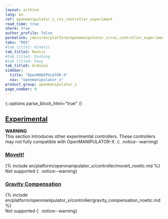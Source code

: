 ```yaml
---
layout: archive
lang: en
ref: openmanipulator_x_ros_controller_experiment
read_time: true
share: true
author_profile: false
permalink: /docs/en/platform/openmanipulator_x/ros_controller_experiment/
tabs: "ROS"
#tab_title1: Kinetic
tab_title2: Noetic
#tab_title3: Dashing
#tab_title4: Foxy
tab_title5: Arduino
sidebar:
  title: "OpenMANIPULATOR-X"
  nav: "openmanipulator_x"
product_group: openmanipulator_x
page_number: 9
---
```


<div style="counter-reset: h1 5"></div>
<div style="counter-reset: h2 3"></div>

{::options parse_block_html="true" /}

<!--[dummy Header 1]>
  <h1 id="controller">Controller</h1>
  <h2 id="experimental">Experimental</h2>
  <p class="dummy_content"> Experimental of OpenMANIPULATOR-X; MoveIt, Gravity Compenstaion and etc</p>
<![end dummy Header 1]-->

## [Experimental](#experimental)

**WARNING**  
This section introduces other experimental controllers. These controllers may not fully compatible with OpenMANIPULATOR-X.
{: .notice--warning}

### [MoveIt!](#moveit)

<!-- <section data-id="{{ page.tab_title1 }}" class="tab_contents">
{% include en/platform/openmanipulator_x/controller/moveit_kinetic.md %}
</section> -->

<section data-id="{{ page.tab_title2 }}" class="tab_contents">
{% include en/platform/openmanipulator_x/controller/moveit_noetic.md %}
</section>

<!-- <section data-id="{{ page.tab_title3 }}" class="tab_contents">
{% include en/platform/openmanipulator_x/controller/moveit_dashing.md %}
</section> -->

<!-- <section data-id="{{ page.tab_title4 }}" class="tab_contents">
{% include en/platform/openmanipulator_x/controller/moveit_dashing.md %}
</section> -->

<section data-id="{{ page.tab_title5 }}" class="tab_contents">
Not supported
{: .notice--warning}
</section>

### [Gravity Compensation](#gravity-compensation)

<!-- <section data-id="{{ page.tab_title1 }}" class="tab_contents">
{% include en/platform/openmanipulator_x/controller/gravity_compensation_kinetic.md %}
</section> -->

<section data-id="{{ page.tab_title2 }}" class="tab_contents">
{% include en/platform/openmanipulator_x/controller/gravity_compensation_noetic.md %}
</section>

<!-- <section data-id="{{ page.tab_title3 }}" class="tab_contents">
{% include en/platform/openmanipulator_x/controller/gravity_compensation_dashing.md %}
</section> -->

<!-- <section data-id="{{ page.tab_title4 }}" class="tab_contents">
{% include en/platform/openmanipulator_x/controller/gravity_compensation_dashing.md %}
</section> -->

<section data-id="{{ page.tab_title5 }}" class="tab_contents">
Not supported
{: .notice--warning}
</section>

